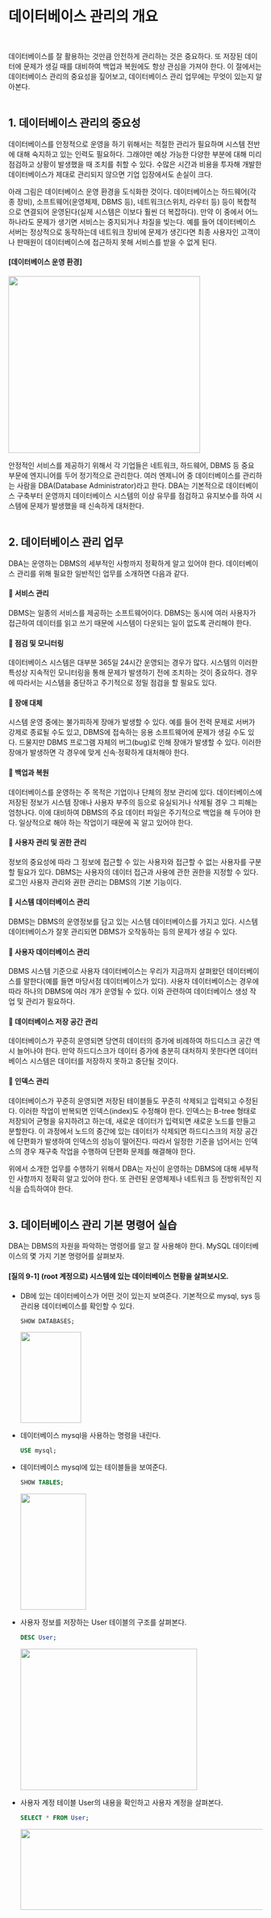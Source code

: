 # 데이터베이스 관리의 개요
<br/>

데이터베이스를 잘 활용하는 것만큼 안전하게 관리하는 것은 중요하다. 또 저장된 데이터에 문제가 생길 때를 대비하여 백업과 복원에도 항상 관심을 가져야 한다.
이 절에서는 데이터베이스 관리의 중요성을 짚어보고, 데이터베이스 관리 업무에는 무엇이 있는지 알아본다.
<br/>
<br/>
## 1. 데이터베이스 관리의 중요성
데이터베이스를 안정적으로 운영을 하기 위해서는 적절한 관리가 필요하며 시스템 전반에 대해 숙지하고 있는 인력도 필요하다.
그래야만 예상 가능한 다양한 부분에 대해 미리 점검하고 상황이 발생했을 때 조치를 취할 수 있다.
수많은 시간과 비용을 투자해 개발한 데이터베이스가 제대로 관리되지 않으면 기업 입장에서도 손실이 크다.

아래 그림은 데이터베이스 운영 환경을 도식화한 것이다.
데이터베이스는 하드웨어(각종 장비), 소프트웨어(운영체제, DBMS 등), 네트워크(스위치, 라우터 등) 등이 복합적으로 연결되어 운영된다(실제 시스템은 이보다 훨씬 더 복잡하다).
만약 이 중에서 어느 하나라도 문제가 생기면 서비스는 중지되거나 차질을 빚는다.
예를 들어 데이터베이스 서버는 정상적으로 동작하는데 네트워크 장비에 문제가 생긴다면 최종 사용자인 고객이나 판매원이 데이터베이스에 접근하지 못해 서비스를 받을 수 없게 된다.
#### [데이터베이스 운영 환경]
<img src="https://github.com/silxbro/cs-study/assets/142463332/554a0b1e-3180-4c53-8487-fcae77ed1d1a" width="380" height="350"/><br/>

안정적인 서비스를 제공하기 위해서 각 기업들은 네트워크, 하드웨어, DBMS 등 중요 부문에 엔지니어를 두어 정기적으로 관리한다.
여러 엔제니어 중 데이터베이스를 관리하는 사람을 DBA(Database Administrator)라고 한다.
DBA는 기본적으로 데이터베이스 구축부터 운영까지 데이터베이스 시스템의 이상 유무를 점검하고 유지보수를 하여 시스템에 문제가 발생했을 때 신속하게 대처한다.
<br/>
<br/>
## 2. 데이터베이스 관리 업무
DBA는 운영하는 DBMS의 세부적인 사항까지 정확하게 알고 있어야 한다. 데이터베이스 관리를 위해 필요한 일반적인 업무를 소개하면 다음과 같다.

#### 🔳 서비스 관리
DBMS는 일종의 서비스를 제공하는 소프트웨어이다. DBMS는 동시에 여러 사용자가 접근하여 데이터를 읽고 쓰기 때문에 시스템이 다운되는 일이 없도록 관리해야 한다.

#### 🔳 점검 및 모니터링
데이터베이스 시스템은 대부분 365일 24시간 운영되는 경우가 많다. 시스템의 이러한 특성상 지속적인 모니터링을 통해 문제가 발생하기 전에 조치하는 것이 중요하다.
경우에 따라서는 시스템을 중단하고 주기적으로 정밀 점검을 할 필요도 있다.

#### 🔳 장애 대체
시스템 운영 중에는 불가피하게 장애가 발생할 수 있다. 예를 들어 전력 문제로 서버가 강제로 종료될 수도 있고, DBMS에 접속하는 응용 소프트웨어에 문제가 생길 수도 있다.
드물지만 DBMS 프로그램 자체의 버그(bug)로 인해 장애가 발생할 수 있다. 이러한 장애가 발생하면 각 경우에 맞게 신속·정확하게 대처해야 한다.

#### 🔳 백업과 복원
데이터베이스를 운영하는 주 목적은 기업이나 단체의 정보 관리에 있다. 데이터베이스에 저장된 정보가 시스템 장애나 사용자 부주의 등으로 유실되거나 삭제될 경우 그 피해는 엄청나다.
이에 대비하여 DBMS의 주요 데이터 파일은 주기적으로 백업을 해 두어야 한다. 일상적으로 해야 하는 작업이기 때문에 꼭 알고 있어야 한다.

#### 🔳 사용자 관리 및 권한 관리
정보의 중요성에 따라 그 정보에 접근할 수 있는 사용자와 접근할 수 없는 사용자를 구분할 필요가 있다. DBMS는 사용자의 데이터 접근과 사용에 관한 권한을 지정할 수 있다.
로그인 사용자 관리와 권한 관리는 DBMS의 기본 기능이다.

#### 🔳 시스템 데이터베이스 관리
DBMS는 DBMS의 운영정보를 담고 있는 시스템 데이터베이스를 가지고 있다. 시스템 데이터베이스가 잘못 관리되면 DBMS가 오작동하는 등의 문제가 생길 수 있다.

#### 🔳 사용자 데이터베이스 관리
DBMS 시스템 기준으로 사용자 데이터베이스는 우리가 지금까지 살펴왔던 데이터베이스를 말한다(예를 들면 마당서점 데이터베이스가 있다).
사용자 데이터베이스는 경우에 따라 하나의 DBMS에 여러 개가 운영될 수 있다. 이와 관련하여 데이터베이스 생성 작업 및 관리가 필요하다.

#### 🔳 데이터베이스 저장 공간 관리
데이터베이스가 꾸준히 운영되면 당연히 데이터의 증가에 비례하여 하드디스크 공간 역시 늘어나야 한다.
만약 하드디스크가 데이터 증가에 충분히 대처하지 못한다면 데이터베이스 시스템은 데이터를 저장하지 못하고 중단될 것이다.

#### 🔳 인덱스 관리
데이터베이스가 꾸준히 운영되면 저장된 테이블들도 꾸준히 삭제되고 입력되고 수정된다. 이러한 작업이 반복되면 인덱스(index)도 수정해야 한다.
인덱스는 B-tree 형태로 저장되어 균형을 유지하려고 하는데, 새로운 데이터가 입력되면 새로운 노드를 만들고 분할한다.
이 과정에서 노드의 중간에 있는 데이터가 삭제되면 하드디스크의 저장 공간에 단편화가 발생하여 인덱스의 성능이 떨어진다.
따라서 일정한 기준을 넘어서는 인덱스의 경우 재구축 작업을 수행하여 단편화 문제를 해결해야 한다.

위에서 소개한 업무를 수행하기 위해서 DBA는 자신이 운영하는 DBMS에 대해 세부적인 사항까지 정확히 알고 있어야 한다.
또 관련된 운영체제나 네트워크 등 전방위적인 지식을 습득하여야 한다.
<br/>
<br/>
## 3. 데이터베이스 관리 기본 명령어 실습
DBA는 DBMS의 자원을 파악하는 명령어를 알고 잘 사용해야 한다. MySQL 데이터베이스의 몇 가지 기본 명령어를 살펴보자.

#### [질의 9-1] (root 계정으로) 시스템에 있는 데이터베이스 현황을 살펴보시오.
- DB에 있는 데이터베이스가 어떤 것이 있는지 보여준다. 기본적으로 mysql, sys 등 관리용 데이터베이스를 확인할 수 있다.
  ```SQL
  SHOW DATABASES;
  ```

  <img src="https://github.com/silxbro/cs-study/assets/142463332/c7264fe1-295a-44e7-8f0d-96866593407d" width="120" height="180"/><br/>

- 데이터베이스 mysql을 사용하는 명령을 내린다.
  ```SQL
  USE mysql;
  ```

- 데이터베이스 mysql에 있는 테이블들을 보여준다.
  ```SQL
  SHOW TABLES;
  ```

  <img src="https://github.com/silxbro/cs-study/assets/142463332/a54e448e-93ef-4449-9fe3-8b5501902f5a" width="130" height="230"/><br/>

- 사용자 정보를 저장하는 User 테이블의 구조를 살펴본다.
  ```SQL
  DESC User;
  ```

  <img src="https://github.com/silxbro/cs-study/assets/142463332/df3a5bee-3a1c-42f7-8acd-53e3e0d50bfc" width="350" height="280"/><br/>

- 사용자 계정 테이블 User의 내용을 확인하고 사용자 계정을 살펴본다.
  ```SQL
  SELECT * FROM User;
  ```

  <img src="https://github.com/silxbro/cs-study/assets/142463332/62d733d0-18cf-49c9-87ad-6ba63e484719" width="600" height="160"/><br/>